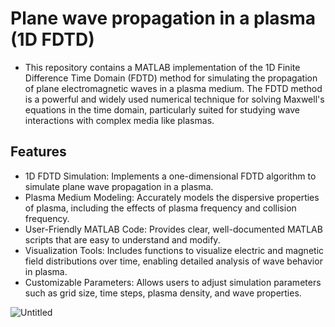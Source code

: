 # Plane wave propagation in a plasma (1D FDTD)
* This repository contains a MATLAB implementation of the 1D Finite Difference Time Domain (FDTD) method for simulating the propagation of plane electromagnetic waves in a plasma medium. The FDTD method is a powerful and widely used numerical technique for solving Maxwell's equations in the time domain, particularly suited for studying wave interactions with complex media like plasmas.

## Features
* 1D FDTD Simulation: Implements a one-dimensional FDTD algorithm to simulate plane wave propagation in a plasma.
* Plasma Medium Modeling: Accurately models the dispersive properties of plasma, including the effects of plasma frequency and collision frequency.
* User-Friendly MATLAB Code: Provides clear, well-documented MATLAB scripts that are easy to understand and modify.
* Visualization Tools: Includes functions to visualize electric and magnetic field distributions over time, enabling detailed analysis of wave behavior in plasma.
* Customizable Parameters: Allows users to adjust simulation parameters such as grid size, time steps, plasma density, and wave properties.

![Untitled](https://user-images.githubusercontent.com/94797491/145854177-0d4618cc-2720-43f8-a984-ddbcd464bef5.png)
